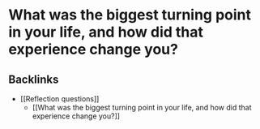 # What was the biggest turning point in your life, and how did that experience change you?
## Backlinks
* [[Reflection questions]]
	* [[What was the biggest turning point in your life, and how did that experience change you?]]

<!-- #p2 -->

<!-- {BearID:EACC91BD-6DC9-4BC1-855D-68FDD1707B73-92666-0000AE83A211AE80} -->
